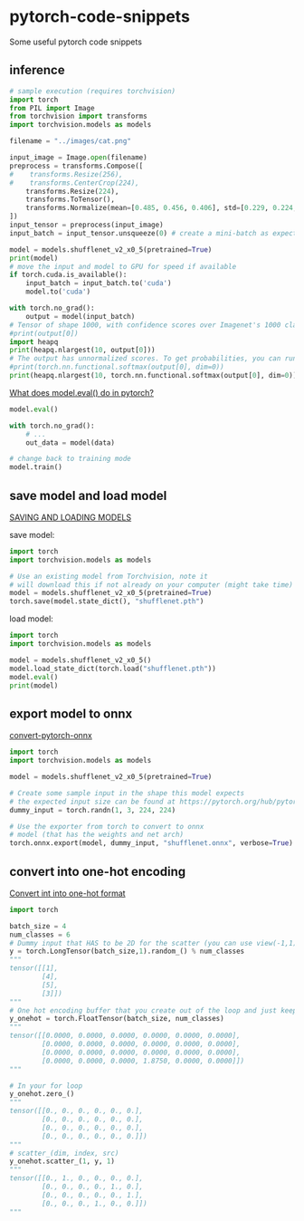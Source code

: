 # pytorch-code-snippets
Some useful pytorch code snippets

## inference
```python
# sample execution (requires torchvision)
import torch
from PIL import Image
from torchvision import transforms
import torchvision.models as models

filename = "../images/cat.png"

input_image = Image.open(filename)
preprocess = transforms.Compose([
#    transforms.Resize(256),
#    transforms.CenterCrop(224),
    transforms.Resize(224),
    transforms.ToTensor(),
    transforms.Normalize(mean=[0.485, 0.456, 0.406], std=[0.229, 0.224, 0.225]),
])
input_tensor = preprocess(input_image)
input_batch = input_tensor.unsqueeze(0) # create a mini-batch as expected by the model

model = models.shufflenet_v2_x0_5(pretrained=True)
print(model)
# move the input and model to GPU for speed if available
if torch.cuda.is_available():
    input_batch = input_batch.to('cuda')
    model.to('cuda')

with torch.no_grad():
    output = model(input_batch)
# Tensor of shape 1000, with confidence scores over Imagenet's 1000 classes
#print(output[0])
import heapq
print(heapq.nlargest(10, output[0]))
# The output has unnormalized scores. To get probabilities, you can run a softmax on it.
#print(torch.nn.functional.softmax(output[0], dim=0))
print(heapq.nlargest(10, torch.nn.functional.softmax(output[0], dim=0)))
```

[What does model.eval() do in pytorch?](https://stackoverflow.com/questions/60018578/what-does-model-eval-do-in-pytorch)
```python
model.eval()

with torch.no_grad():
    # ...
    out_data = model(data)

# change back to training mode
model.train()
```

## save model and load model
[SAVING AND LOADING MODELS](https://pytorch.org/tutorials/beginner/saving_loading_models.html)

save model: 
```python
import torch
import torchvision.models as models

# Use an existing model from Torchvision, note it 
# will download this if not already on your computer (might take time)
model = models.shufflenet_v2_x0_5(pretrained=True)
torch.save(model.state_dict(), "shufflenet.pth")
```

load model:
```py
import torch
import torchvision.models as models

model = models.shufflenet_v2_x0_5()
model.load_state_dict(torch.load("shufflenet.pth"))
model.eval()
print(model)
```

## export model to onnx
[convert-pytorch-onnx](https://michhar.github.io/convert-pytorch-onnx/)
```python
import torch
import torchvision.models as models

model = models.shufflenet_v2_x0_5(pretrained=True)

# Create some sample input in the shape this model expects
# the expected input size can be found at https://pytorch.org/hub/pytorch_vision_shufflenet_v2/
dummy_input = torch.randn(1, 3, 224, 224)

# Use the exporter from torch to convert to onnx 
# model (that has the weights and net arch)
torch.onnx.export(model, dummy_input, "shufflenet.onnx", verbose=True)
```

## convert into one-hot encoding
[Convert int into one-hot format](https://discuss.pytorch.org/t/convert-int-into-one-hot-format/507/4)
```py
import torch

batch_size = 4
num_classes = 6
# Dummy input that HAS to be 2D for the scatter (you can use view(-1,1) if needed)
y = torch.LongTensor(batch_size,1).random_() % num_classes
"""
tensor([[1],
        [4],
        [5],
        [3]])
"""
# One hot encoding buffer that you create out of the loop and just keep reusing
y_onehot = torch.FloatTensor(batch_size, num_classes)
"""
tensor([[0.0000, 0.0000, 0.0000, 0.0000, 0.0000, 0.0000],
        [0.0000, 0.0000, 0.0000, 0.0000, 0.0000, 0.0000],
        [0.0000, 0.0000, 0.0000, 0.0000, 0.0000, 0.0000],
        [0.0000, 0.0000, 0.0000, 1.8750, 0.0000, 0.0000]])
"""

# In your for loop
y_onehot.zero_()
"""
tensor([[0., 0., 0., 0., 0., 0.],
        [0., 0., 0., 0., 0., 0.],
        [0., 0., 0., 0., 0., 0.],
        [0., 0., 0., 0., 0., 0.]])
"""
# scatter_(dim, index, src)
y_onehot.scatter_(1, y, 1)
"""
tensor([[0., 1., 0., 0., 0., 0.],
        [0., 0., 0., 0., 1., 0.],
        [0., 0., 0., 0., 0., 1.],
        [0., 0., 0., 1., 0., 0.]])
"""
```
